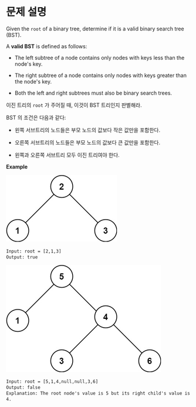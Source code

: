 # 문제 설명

Given the `root` of a binary tree, determine if it is a valid binary search tree (BST).

A **valid BST** is defined as follows:

- The left subtree of a node contains only nodes with keys less than the node's key.

- The right subtree of a node contains only nodes with keys greater than the node's key.

- Both the left and right subtrees must also be binary search trees.

이진 트리의 `root` 가 주어질 때, 이것이 BST 트리인지 판별해라.

BST 의 조건은 다음과 같다:

- 왼쪽 서브트리의 노드들은 부모 노드의 값보다 작은 값만을 포함한다.

- 오른쪽 서브트리의 노드들은 부모 노드의 값보다 큰 값만을 포함한다.

- 왼쪽과 오른쪽 서브트리 모두 이진 트리여야 한다.

**Example**

![Alt text](./image/98-tree-1.png)

```
Input: root = [2,1,3]
Output: true
```

![Alt text](./image/98-tree-2.png)

```
Input: root = [5,1,4,null,null,3,6]
Output: false
Explanation: The root node's value is 5 but its right child's value is 4.
```